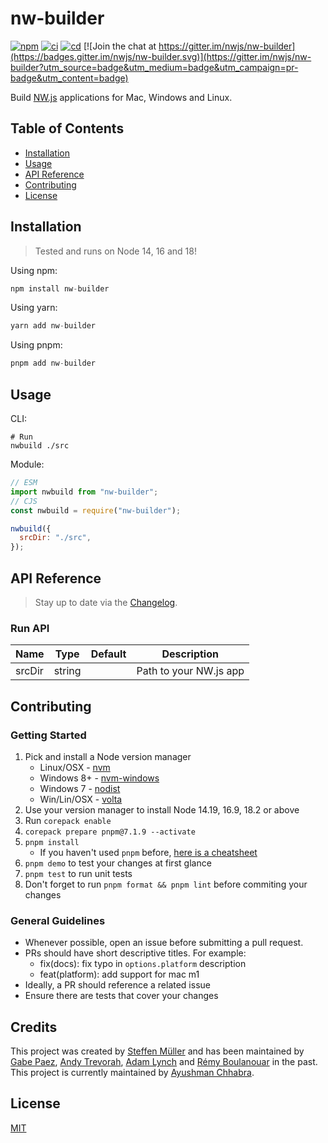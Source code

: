 # nw-builder

[![npm](https://img.shields.io/npm/v/nw-builder.svg?style=flat)](https://www.npmjs.com/package/nw-builder)
[![ci](https://github.com/nwutils/nw-builder/actions/workflows/ci.yml/badge.svg)](https://github.com/nwutils/nw-builder/actions/workflows/ci.yml)
[![cd](https://github.com/nwutils/nw-builder/actions/workflows/cd.yml/badge.svg)](https://github.com/nwutils/nw-builder/actions/workflows/cd.yml)
[![Join the chat at https://gitter.im/nwjs/nw-builder](https://badges.gitter.im/nwjs/nw-builder.svg)](https://gitter.im/nwjs/nw-builder?utm_source=badge&utm_medium=badge&utm_campaign=pr-badge&utm_content=badge)

Build [NW.js](https://github.com/nwjs/nw.js) applications for Mac, Windows and Linux.

## Table of Contents

- [Installation](https://github.com/nwutils/nw-builder#installation)
- [Usage](https://github.com/nwutils/nw-builder#usage)
- [API Reference](https://github.com/nwutils/nw-builder#api-reference)
- [Contributing](https://github.com/nwutils/nw-builder#contributing)
- [License](https://github.com/nwutils/nw-builder#license)

## Installation

> Tested and runs on Node 14, 16 and 18!

Using npm:

```javascript
npm install nw-builder
```

Using yarn:

```javascript
yarn add nw-builder
```

Using pnpm:

```javascript
pnpm add nw-builder
```

## Usage

CLI:

```shell
# Run
nwbuild ./src
```

Module:

```javascript
// ESM
import nwbuild from "nw-builder";
// CJS
const nwbuild = require("nw-builder");

nwbuild({
  srcDir: "./src",
});
```

## API Reference

> Stay up to date via the [Changelog](https://github.com/nwjs-community/nw-builder/blob/master/.github/CHANGELOG.md).

### Run API

| Name   | Type   | Default | Description            |
| ------ | ------ | ------- | ---------------------- |
| srcDir | string |         | Path to your NW.js app |

## Contributing

### Getting Started

1. Pick and install a Node version manager
   - Linux/OSX - [nvm](https://github.com/nvm-sh/nvm)
   - Windows 8+ - [nvm-windows](https://github.com/coreybutler/nvm-windows)
   - Windows 7 - [nodist](https://github.com/nullivex/nodist)
   - Win/Lin/OSX - [volta](https://volta.sh)
1. Use your version manager to install Node 14.19, 16.9, 18.2 or above
1. Run `corepack enable`
1. `corepack prepare pnpm@7.1.9 --activate`
1. `pnpm install`
   - If you haven't used `pnpm` before, [here is a cheatsheet](https://dev.to/equiman/npm-vs-yarn-vs-pnpm-commands-cheatsheet-3el8)
1. `pnpm demo` to test your changes at first glance
1. `pnpm test` to run unit tests
1. Don't forget to run `pnpm format && pnpm lint` before commiting your changes

### General Guidelines

- Whenever possible, open an issue before submitting a pull request.
- PRs should have short descriptive titles. For example:
  - fix(docs): fix typo in `options.platform` description
  - feat(platform): add support for mac m1
- Ideally, a PR should reference a related issue
- Ensure there are tests that cover your changes

## Credits

This project was created by [Steffen Müller](https://github.com/steffenmllr) and has been maintained by [Gabe Paez](https://github.com/gabepaez), [Andy Trevorah](https://github.com/trevorah), [Adam Lynch](https://github.com/adam-lynch) and [Rémy Boulanouar](https://github.com/DblK) in the past. This project is currently maintained by [Ayushman Chhabra](https://github.com/ayushmxn).

## License

[MIT](https://github.com/nwutils/nw-builder/blob/master/.github/LICENSE)
